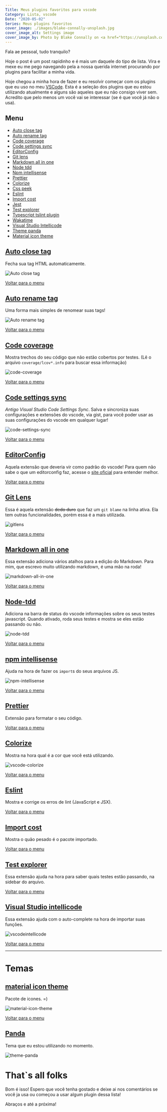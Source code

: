 ```yaml
---
Title: Meus plugins favoritos para vscode
Category: Lista, vscode
Date: "2020-05-02"
Series: Meus plugins favoritos
cover_image: ./images/blake-connally-unsplash.jpg
cover_image_alt: Settings image
cover_image_by: Photo by Blake Connally on <a href="https://unsplash.com/photos/B3l0g6HLxr8" title="Unsplash">Unsplash</a>
---
```


Fala ae pessoal, tudo tranquilo?

Hoje o post é um post rapidinho e é mais um daquele do tipo de lista. Vira e mexe eu me pego navegando pela a nossa querida internet procurando por plugins para facilitar a minha vida.
<!-- PELICAN_END_SUMMARY -->

Hoje chegou a minha hora de fazer e eu resolvir começar com os plugins que eu uso no meu [VSCode](https://code.visualstudio.com/download). Esta é a seleção dos plugins que eu estou utilizando atualmente e alguns são aqueles que eu não consigo viver sem. Acredito que pelo menos um você vai se interessar (se é que você já não o usa).

## <a id="menu"></a>Menu

- [Auto close tag](#auto-close-tag)
- [Auto rename tag](#auto-rename-tag)
- [Code coverage](#code-coverage)
- [Code settings sync](#code-settings-sync)
- [EditorConfig](#EditorConfig)
- [Git lens](#gitlens)
- [Markdown all in one](#markdown-all-in-one)
- [Node tdd](#node-tdd)
- [Npm intellisense](#npm-intellisense)
- [Prettier](#prettier)
- [Colorize](#vscode-colorize)
- [Css peek](#vscode-css-peek)
- [Eslint](#vscode-eslint)
- [Import cost](#vscode-import-cost)
- [Jest](#vscode-jest)
- [Test explorer](#vscode-test-explorer)
- [Typescript tslint plugin](#vscode-typescript-tslint-plugin)
- [Wakatime](#vscode-wakatime)
- [Visual Studio Intellicode](#vscodeintellicode)
- [Theme panda](#theme-panda)
- [Material icon theme](#material-icon-theme)


## <a id="auto-close-tag"></a>[Auto close tag](https://marketplace.visualstudio.com/items?itemName=formulahendry.auto-close-tag)

Fecha sua tag HTML automaticamente.

![Auto close tag](./images/meus-plugins-favoritos-para-vscode/usage.gif)

[Voltar para o menu](#menu)

## <a id="auto-rename-tag"></a>[Auto rename tag](https://marketplace.visualstudio.com/items?itemName=formulahendry.auto-rename-tag)

Uma forma mais simples de renomear suas tags!

![Auto rename tag](./images/meus-plugins-favoritos-para-vscode/usage-1.gif)

[Voltar para o menu](#menu)

## <a id="code-coverage"></a>[Code coverage](https://marketplace.visualstudio.com/items?itemName=markis.code-coverage)

Mostra trechos do seu código que não estão cobertos por testes. (Lê o arquivo `coverage/lcov*.info` para buscar essa informação)

![code-coverage](./images/meus-plugins-favoritos-para-vscode/demo.png)

[Voltar para o menu](#menu)

## <a id="code-settings-sync"></a>[Code settings sync](https://marketplace.visualstudio.com/items?itemName=Shan.code-settings-sync)

*Antigo Visual Studio Code Settings Sync*. Salva e sincroniza suas configurações e extensões do vscode, via gist, para você poder usar as suas configurações do vscode em qualquer lugar!

![code-settings-sync](./images/meus-plugins-favoritos-para-vscode/login-with-github.png)

[Voltar para o menu](#menu)

## <a id="EditorConfig"></a>[EditorConfig](https://marketplace.visualstudio.com/items?itemName=EditorConfig.EditorConfig)

Aquela extensão que deveria vir como padrão do vscode! Para quem não sabe o que um editorconfig faz, acesse o [site oficial](https://editorconfig.org/) para entender melhor.

[Voltar para o menu](#menu)

## <a id="gitlens"></a>[Git Lens](https://marketplace.visualstudio.com/items?itemName=eamodio.gitlens)
Essa é aquela extensão <strike>dedo duro</strike> que faz um `git blame` na linha ativa. Ela tem outras funcionalidades, porém essa é a mais utilizada.

![gitlens](./images/meus-plugins-favoritos-para-vscode/gitlens-preview.gif)

[Voltar para o menu](#menu)

## <a id="markdown-all-in-one"></a>[Markdown all in one](https://marketplace.visualstudio.com/items?itemName=yzhang.markdown-all-in-one)
Essa extensão adiciona vários atalhos para a edição do Markdown. Para mim, que escrevo muito utilizando markdown, é uma mão na roda!

![markdown-all-in-one](./images/meus-plugins-favoritos-para-vscode/toggle-bold.gif)

[Voltar para o menu](#menu)

## <a id="node-tdd"></a>[Node-tdd](https://marketplace.visualstudio.com/items?itemName=prashaantt.node-tdd)
Adiciona na barra de status do vscode informações sobre os seus testes javascript. Quando ativado, roda seus testes e mostra se eles estão passando ou não.

![node-tdd](./images/meus-plugins-favoritos-para-vscode/node-tdd.gif)

[Voltar para o menu](#menu)

## <a id="npm-intellisense"></a>[npm intellisense](https://marketplace.visualstudio.com/items?itemName=christian-kohler.npm-intellisense)
Ajuda na hora de fazer os `import`s do seus arquivos JS.

![npm-intellisense](./images/meus-plugins-favoritos-para-vscode/auto_complete.gif)

[Voltar para o menu](#menu)

## <a id="prettier"></a>[Prettier](https://marketplace.visualstudio.com/items?itemName=esbenp.prettier-vscode)
Extensão para formatar o seu código.

[Voltar para o menu](#menu)

## <a id="vscode-colorize"></a>[Colorize](https://marketplace.visualstudio.com/items?itemName=kamikillerto.vscode-colorize)
Mostra na hora qual é a cor que você está utilizando.

![vscode-colorize](./images/meus-plugins-favoritos-para-vscode/demo_variables.gif)

[Voltar para o menu](#menu)

## <a id="vscode-eslint"></a>[Eslint](https://marketplace.visualstudio.com/items?itemName=dbaeumer.vscode-eslint)
Mostra e corrige os erros de lint (JavaScript e JSX).

[Voltar para o menu](#menu)

## <a id="vscode-import-cost"></a>[Import cost](https://marketplace.visualstudio.com/items?itemName=wix.vscode-import-cost)
Mostra o quão pesado é o pacote importado.


[Voltar para o menu](#menu)

## <a id="vscode-test-explorer"></a>[Test explorer](https://marketplace.visualstudio.com/items?itemName=hbenl.vscode-test-explorer)
Essa extensão ajuda na hora para saber quais testes estão passando, na sidebar do arquivo.

[Voltar para o menu](#menu)

## <a id="vscodeintellicode"></a>[Visual Studio intellicode](https://marketplace.visualstudio.com/items?itemName=VisualStudioExptTeam.vscodeintellicode)

Essa extensão ajuda com o auto-complete na hora de importar suas funções.

![vscodeintellicode](./images/meus-plugins-favoritos-para-vscode/go.microsoft.gif)

[Voltar para o menu](#menu)

---
# Temas

## <a id="material-icon-theme"></a>[material icon theme](https://marketplace.visualstudio.com/items?itemName=PKief.material-icon-theme)

Pacote de icones. =)

![material-icon-theme](./images/meus-plugins-favoritos-para-vscode/fileIcons.png)

[Voltar para o menu](#menu)

## <a id="theme-panda"></a>[Panda](https://marketplace.visualstudio.com/items?itemName=tinkertrain.theme-panda)

Tema que eu estou utilizando no momento.

![theme-panda](./images/meus-plugins-favoritos-para-vscode/editor.jpg)


# That`s all folks

Bom é isso! Espero que você tenha gostado e deixe ai nos comentários se você ja usa ou começou a usar algum plugin dessa lista!

Abraços e até a próxima!
